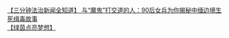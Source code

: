   
[【三分钟法治新闻全知道】 与“魔鬼”打交道的人：90后女兵为你揭秘中缅边境生死缉毒故事](http://www.dianyue.me/archives/033/5mao0b3afwzqjyi0/)  
[【绿茵点亮梦想】](http://www.dianyue.me/archives/401/4y7wjiwvitbdfd3w/)